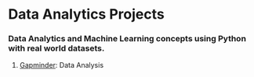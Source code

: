# Data Analytics Projects

### Data Analytics and Machine Learning concepts using Python with real world datasets.

1. [Gapminder](https://github.com/currentco/data-analytics): Data Analysis
